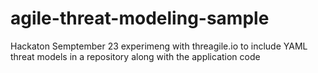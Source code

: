 # agile-threat-modeling-sample
Hackaton Semptember 23 experimeng with threagile.io to include YAML threat models in a repository along with the application code
